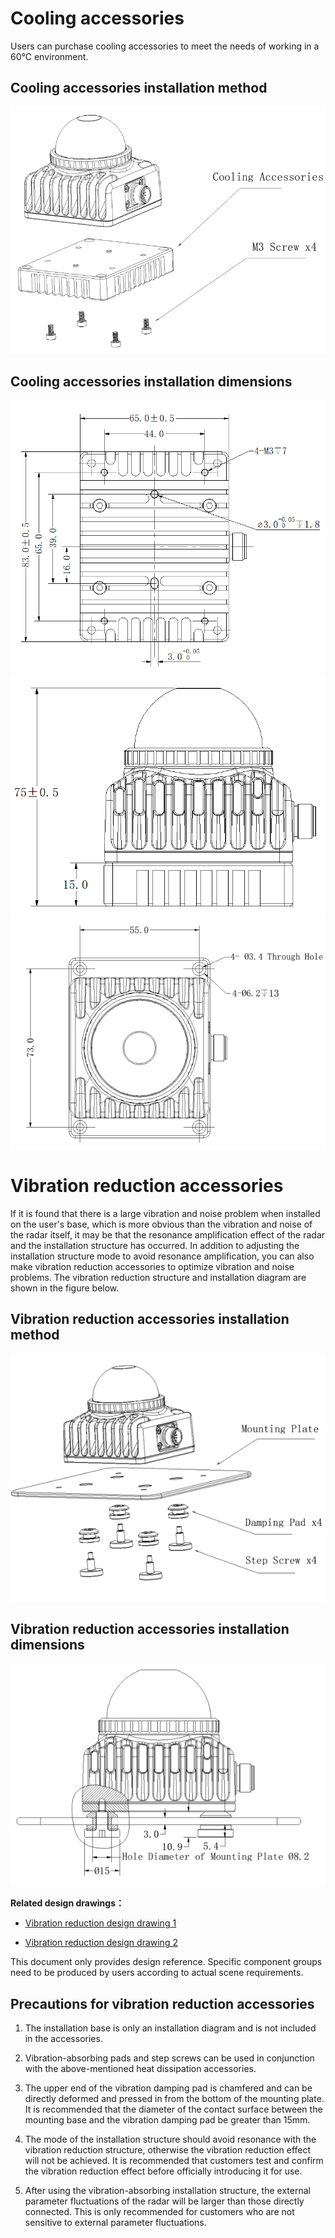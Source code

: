 # Cooling accessories

Users can purchase cooling accessories to meet the needs of working in a 60℃ environment.

## Cooling accessories installation method

![](./images/radiator_build_en.png)

## Cooling accessories installation dimensions

![](./images/radiator_build_size1_en.png)
![](./images/radiator_build_size2_en.png)
![](./images/radiator_build_size3_en.png)

# Vibration reduction accessories
If it is found that there is a large vibration and noise problem when installed on the user's base, which is more obvious than the vibration and noise of the radar itself, it may be that the resonance amplification effect of the radar and the installation structure has occurred. In addition to adjusting the installation structure mode to avoid resonance amplification, you can also make vibration reduction accessories to optimize vibration and noise problems. The vibration reduction structure and installation diagram are shown in the figure below.

## Vibration reduction accessories installation method

![](./images/cushioning_build1_en.png)

## Vibration reduction accessories installation dimensions

![](./images/cushioning_build2_en.png)

**Related design drawings：**

- [Vibration reduction design drawing 1](./images/cushioning_design0.jpg)

- [Vibration reduction design drawing 2](./images/cushioning_design1.jpg)

This document only provides design reference. Specific component groups need to be produced by users according to actual scene requirements.

## Precautions for vibration reduction accessories

1. The installation base is only an installation diagram and is not included in the accessories.

2. Vibration-absorbing pads and step screws can be used in conjunction with the above-mentioned heat dissipation accessories.

3. The upper end of the vibration damping pad is chamfered and can be directly deformed and pressed in from the bottom of the mounting plate. It is recommended that the diameter of the contact surface between the mounting base and the vibration damping pad be greater than 15mm.

4. The mode of the installation structure should avoid resonance with the vibration reduction structure, otherwise the vibration reduction effect will not be achieved. It is recommended that customers test and confirm the vibration reduction effect before officially introducing it for use.

5. After using the vibration-absorbing installation structure, the external parameter fluctuations of the radar will be larger than those directly connected. This is only recommended for customers who are not sensitive to external parameter fluctuations.